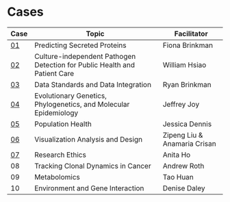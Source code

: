 # Cases

| Case | Topic | Facilitator |
|------|-------|-------------|
[01](case01_FionaBrinkman.pdf) | Predicting Secreted Proteins | Fiona Brinkman
[02](case02_WilliamHsiao.pdf) | Culture-independent Pathogen Detection for Public Health and Patient Care | William Hsiao
[03](case03_RyanBrinkman.pdf) | Data Standards and Data Integration | Ryan Brinkman
[04](case04_JeffreyJoy.pdf) | Evolutionary Genetics, Phylogenetics, and Molecular Epidemiology | Jeffrey Joy
[05](case05_JessicaDennis.pdf) | Population Health | Jessica Dennis
[06](case06_AnaCrisan_ZipengLiu.pdf) | Visualization Analysis and Design | Zipeng Liu & Anamaria Crisan |
[07](case07_AnitaHo.pdf) | Research Ethics | Anita Ho
08 | Tracking Clonal Dynamics in Cancer | Andrew Roth
09 | Metabolomics | Tao Huan 
10 | Environment and Gene Interaction | Denise Daley
